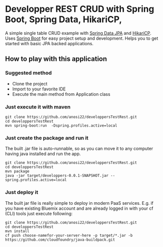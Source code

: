 # Developper REST CRUD with Spring Boot, Spring Data, HikariCP, 

A simple single table CRUD example with [Spring Data JPA](http://projects.spring.io/spring-data-jpa/) and [HikariCP](https://brettwooldridge.github.io/HikariCP/). Uses [Spring Boot](http://projects.spring.io/spring-boot/) for easy project setup and development. Helps you to get started with basic JPA backed applications.

## How to play with this application

### Suggested method

* Clone the project
* Import to your favorite IDE
* Execute the main method from Application class

### Just execute it with maven

```
git clone https://github.com/anosi22/developpersTestRest.git
cd developpersTestRest 
mvn spring-boot:run  -Dspring.profiles.active=local
```

### Just create the package and run it

The built .jar file is auto-runnable, so as you can move it to any computer having java installed and run the app. 

```
git clone https://github.com/anosi22/developpersTestRest.git
cd developpersTestRest
mvn package
java -jar target/developpers-0.0.1-SNAPSHOT.jar --spring.profiles.active=local
```

### Just deploy it

The built jar file is really simple to deploy in modern PaaS services. E.g. if you have existing Bluemix account and are already logged in with your cf (CLI) tools just execute following:

```
git clone https://github.com/anosi22/developpersTestRest.git
cd developpersTestRest
mvn install
cf push choose-namefor-your-server-here -p target/*.jar -b https://github.com/cloudfoundry/java-buildpack.git

```